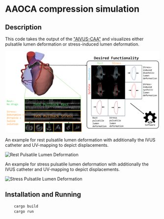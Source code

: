 
# AAOCA compression simulation
## Description
This code takes the output of the ["AIVUS-CAA"](https://github.com/AI-in-Cardiovascular-Medicine/AIVUS-CAA) and visualizes either pulsatile lumen deformation or stress-induced lumen deformation.

![Dynamic lumen changes](media/dynamic_lumen_changes.png)

<!-- An example for rest pulsatile lumen deformation:

![Phasic Compression](media/phasic_compression.gif)

And with additional uv texture map, depicting the change in distance in red scale:

![Phasic Compression UV](media/uv_map.gif) -->
An example for rest pulsatile lumen deformation with additionally the IVUS catheter and UV-mapping to depict displacements.

![Rest Pulsatile Lumen Deformation](animation_pulsatile_lumen_deformation_rest.gif)

An example for stress pulsatile lumen deformation with additionally the IVUS catheter and UV-mapping to depict displacements.

![Stress Pulsatile Lumen Deformation](animation_pulsatile_lumen_deformation_stress.gif)

## Installation and Running
```bash
    cargo build
    cargo run
```
